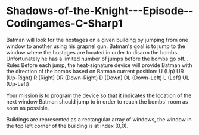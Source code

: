 # Shadows-of-the-Knight---Episode--Codingames-C-Sharp1

Batman will look for the hostages on a given building by jumping from one window to another using his grapnel gun. Batman's goal is to jump to the window where the hostages are located in order to disarm the bombs. Unfortunately he has a limited number of jumps before the bombs go off...
 	Rules
Before each jump, the heat-signature device will provide Batman with the direction of the bombs based on Batman current position:
U (Up)
UR (Up-Right)
R (Right)
DR (Down-Right)
D (Down)
DL (Down-Left)
L (Left)
UL (Up-Left)

Your mission is to program the device so that it indicates the location of the next window Batman should jump to in order to reach the bombs' room as soon as possible.

Buildings are represented as a rectangular array of windows, the window in the top left corner of the building is at index (0,0).

